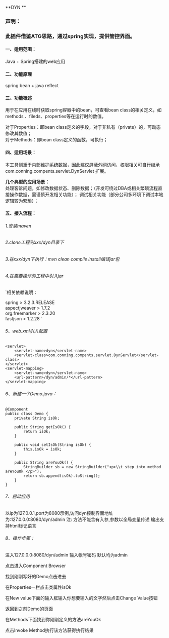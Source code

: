 **DYN
** 
### 声明：

### 此插件借鉴ATG思路，通过spring实现，提供管控界面。  

#### 一、适用范围：
Java + Spring搭建的web应用

#### 二、功能原理
spring bean + java reflect

#### 三、功能概述

用于在应用在线时获取spring容器中的bean，可查看bean class的相关定义，如methods 、fileds、properties等在运行时的数值。

对于Properties：即bean class定义的字段，对于非私有（private）的，可动态修改其数值；  
对于Methods：即bean class定义的函数，可执行；

#### 四、适用场景：


本工具侧重于内部维护系统数据，因此建议屏蔽外网访问，权限相关可自行继承 com.conning.compents.servlet.DynServlet 扩展。

**几个典型的应用场景：**  
处理客诉问题，如修改数据状态、删除数据；（开发可绕过DBA或相关繁琐流程直接操作数据，需谨慎开发相关功能）；
调试相关功能（部分公司多环境下调试本地逻辑较为繁琐）；

#### 五、接入流程：

###### 1.安装maven

###### 2.clone工程到xxx/dyn目录下

###### 3.在xxx/dyn下执行：mvn clean compile install编译jar包

###### 4.在需要操作的工程中引入jar

`相关依赖说明：

spring > 3.2.3.RELEASE   
aspectjweaver > 1.7.2   
org.freemarker > 2.3.20   
fastjson > 1.2.28 `


###### 5、web.xml引入配置  


````
<servlet>  
	<servlet-name>dyn</servlet-name>
	<servlet-class>com.conning.compents.servlet.DynServlet</servlet-class>
</servlet>
<servlet-mapping>
	<servlet-name>dyn</servlet-name>
	<url-pattern>/dyn/admin/*</url-pattern>
</servlet-mapping>
````
###### 6、新建一个Demo.java：  

````
@Component  
public class Demo {  
	private String isOk;  

	public String getIsOk() {  
		return isOk;
	}

	public void setIsOk(String isOk) {
		this.isOk = isOk;
	}

	public String areYouOk() {
		StringBuilder sb = new StringBuilder("<p>\\t step into method areYouOk </p>");
		return sb.append(isOk).toString();
	}
}
````



###### 7、启动应用   
以ip为127.0.0.1,port为8080示例,访问dyn控制界面地址为:127.0.0.0:8080/dyn/admin
注:
方法不能含有入参,参数以全局变量传递
输出支持html标记语言

###### 8、操作步骤：

进入127.0.0.0:8080/dyn/admin
输入帐号密码 默认均为admin

点击进入Component Browser

找到刚刚写好的Demo点击进去

在Properties一栏点击类属性isOk

在New value下面的输入框输入你想要输入的文字然后点击Change Value按钮

返回到之前Demo的页面

在Methods下面找到你刚刚定义的方法areYouOk

点击Invoke Method执行该方法获得执行结果





